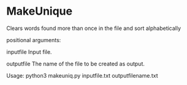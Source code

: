 # MakeUnique
Clears words found more than once in the file and sort alphabetically

positional arguments:

inputfile   Input file.

outputfile  The name of the file to be created as output.
  
Usage: python3 makeuniq.py inputfile.txt outputfilename.txt


